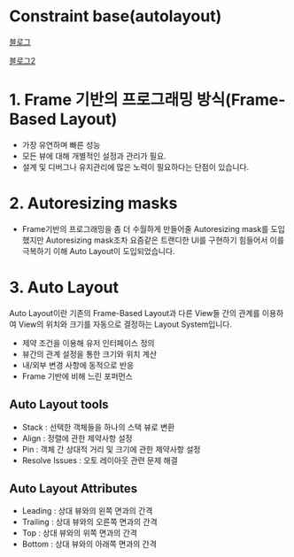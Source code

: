 # Constraint base(autolayout)

[블로그](https://jinshine.github.io/2018/06/07/iOS/%EC%98%A4%ED%86%A0%EB%A0%88%EC%9D%B4%EC%95%84%EC%9B%83(AutoLayout)%EA%B3%BC%20Layout%20%EA%B0%9C%EB%85%90/)

[블로그2](https://zeddios.tistory.com/380)

# 1. Frame 기반의 프로그래밍 방식(Frame-Based Layout)
- 가장 유연하며 빠른 성능
- 모든 뷰에 대해 개별적인 설정과 관리가 필요.
- 설계 및 디버그나 유지관리에 많은 노력이 필요하다는 단점이 있습니다.

# 2. Autoresizing masks
- Frame기반의 프로그래밍을 좀 더 수월하게 만들어줄 Autoresizing mask를 도입했지만 Autoresizing mask조차 요즘같은 트랜디한 UI를 구현하기 힘들어서 이를 극복하기 이해 Auto Layout이 도입되었습니다.

# 3. Auto Layout

Auto Layout이란 기존의 Frame-Based Layout과 다른 View들 간의 관계를 이용하여 View의 위치와 크기를 자동으로 결정하는 Layout System입니다.

- 제약 조건을 이용해 유저 인터페이스 정의
- 뷰간의 관계 설정을 통한 크기와 위치 계산
- 내/외부 변경 사항에 동적으로 반응
- Frame 기반에 비해 느린 포퍼먼스

## Auto Layout tools
-  Stack : 선택한 객체들을 하나의 스택 뷰로 변환
- Align : 정렬에 관한 제약사항 설정
- Pin : 객체 간 상대적 거리 및 크기에 관한 제약사항 설정
- Resolve Issues : 오토 레이아웃 관련 문제 해결

## Auto Layout Attributes
- Leading : 상대 뷰와의 왼쪽 면과의 간격
- Trailing : 상대 뷰와의 오른쪽 면과의 간격
- Top : 상대 뷰와의 위쪽 면과의 간격
- Bottom : 상대 뷰와의 아래쪽 면과의 간격